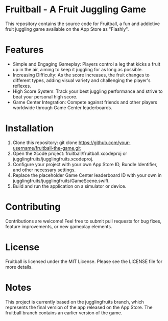 # Fruitball - A Fruit Juggling Game
This repository contains the source code for Fruitball, a fun and addictive fruit juggling game available on the App Store as "Flashly".

# Features
- Simple and Engaging Gameplay: Players control a leg that kicks a fruit up in the air, aiming to keep it juggling for as long as possible.
- Increasing Difficulty: As the score increases, the fruit changes to different types, adding visual variety and challenging the player's reflexes.
- High Score System: Track your best juggling performance and strive to beat your personal high score.
- Game Center Integration: Compete against friends and other players worldwide through Game Center leaderboards.

# Installation
1. Clone this repository: git clone https://github.com/your-username/fruitball-the-game.git
2. Open the Xcode project: fruitball/fruitball.xcodeproj or jugglingfruits/jugglingfruits.xcodeproj.
3. Configure your project with your own App Store ID, Bundle Identifier, and other necessary settings.
4. Replace the placeholder Game Center leaderboard ID with your own in jugglingfruits/jugglingfruits/GameScene.swift.
5. Build and run the application on a simulator or device.

# Contributing
Contributions are welcome! Feel free to submit pull requests for bug fixes, feature improvements, or new gameplay elements.

# License
Fruitball is licensed under the MIT License. Please see the LICENSE file for more details.

# Notes
This project is currently based on the jugglingfruits branch, which represents the final version of the app released on the App Store. The fruitball branch contains an earlier version of the game.
